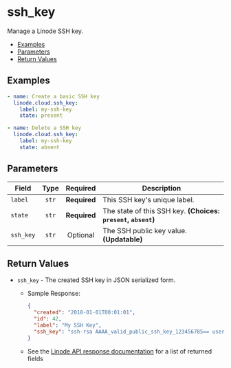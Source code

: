 # ssh_key

Manage a Linode SSH key.

- [Examples](#examples)
- [Parameters](#parameters)
- [Return Values](#return-values)

## Examples

```yaml
- name: Create a basic SSH key
  linode.cloud.ssh_key:
    label: my-ssh-key
    state: present
```

```yaml
- name: Delete a SSH key
  linode.cloud.ssh_key:
    label: my-ssh-key
    state: absent
```


## Parameters

| Field     | Type | Required | Description                                                                  |
|-----------|------|----------|------------------------------------------------------------------------------|
| `label` | <center>`str`</center> | <center>**Required**</center> | This SSH key's unique label.   |
| `state` | <center>`str`</center> | <center>**Required**</center> | The state of this SSH key.  **(Choices: `present`, `absent`)** |
| `ssh_key` | <center>`str`</center> | <center>Optional</center> | The SSH public key value.  **(Updatable)** |

## Return Values

- `ssh_key` - The created SSH key in JSON serialized form.

    - Sample Response:
        ```json
        {
          "created": "2018-01-01T00:01:01",
          "id": 42,
          "label": "My SSH Key",
          "ssh_key": "ssh-rsa AAAA_valid_public_ssh_key_123456785== user@their-computer"
        }
        ```
    - See the [Linode API response documentation](https://www.linode.com/docs/api/profile/#ssh-key-add__response-samples) for a list of returned fields


